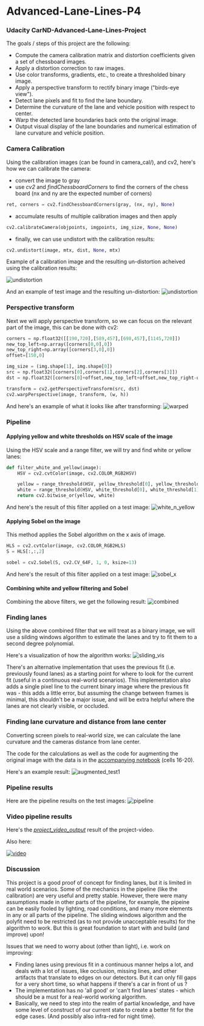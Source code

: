 # Advanced-Lane-Lines-P4
### Udacity CarND-Advanced-Lane-Lines-Project

The goals / steps of this project are the following:
* Compute the camera calibration matrix and distortion coefficients given a set of chessboard images.
* Apply a distortion correction to raw images.
* Use color transforms, gradients, etc., to create a thresholded binary image.
* Apply a perspective transform to rectify binary image ("birds-eye view").
* Detect lane pixels and fit to find the lane boundary.
* Determine the curvature of the lane and vehicle position with respect to center.
* Warp the detected lane boundaries back onto the original image.
* Output visual display of the lane boundaries and numerical estimation of lane curvature and vehicle position.

### Camera Calibration

Using the calibration images (can be found in camera_cal/), and cv2, here's how we can calibrate the camera:

* convert the image to gray
* use *cv2* and *findChessboardCorners* to find the corners of the chess board (nx and ny are the expected number of corners)
```python
ret, corners = cv2.findChessboardCorners(gray, (nx, ny), None)
```
* accumulate results of multiple calibration images and then apply
```python
cv2.calibrateCamera(objpoints, imgpoints, img_size, None, None)
```
* finally, we can use undistort with the calibration results:
```python
cv2.undistort(image, mtx, dist, None, mtx)
```

Example of a calibration image and the resulting un-distortion acheived using the calibration results: 

![undistortion](output_images/undistorted_cal.png)

And an example of test image and the resulting un-distortion:
![undistortion](output_images/undistorted_test1.png)


### Perspective transform

Next we will apply perspective transform, so we can focus on the relevant part of the image, this can be done with cv2:

```python
corners = np.float32([[190,720],[589,457],[698,457],[1145,720]])
new_top_left=np.array([corners[0,0],0])
new_top_right=np.array([corners[3,0],0])
offset=[150,0]

img_size = (img.shape[1], img.shape[0])
src = np.float32([corners[0],corners[1],corners[2],corners[3]])
dst = np.float32([corners[0]+offset,new_top_left+offset,new_top_right-offset ,corners[3]-offset])

transform = cv2.getPerspectiveTransform(src, dst)
cv2.warpPerspective(image, transform, (w, h))
```

And here's an example of what it looks like after transforming:
![warped](output_images/warped.png)

### Pipeline
#### Applying yellow and white thresholds on HSV scale of the image
Using the HSV scale and a range filter, we will try and find white or yellow lanes:

```python
def filter_white_and_yellow(image):
    HSV = cv2.cvtColor(image, cv2.COLOR_RGB2HSV)

    yellow = range_threshold(HSV, yellow_threshold[0], yellow_threshold[1])
    white = range_threshold(HSV, white_threshold[0], white_threshold[1])
    return cv2.bitwise_or(yellow, white)
```

And here's the result of this filter applied on a test image:
![white_n_yellow](output_images/white_n_yellow.png)

#### Applying Sobel on the image
This method applies the Sobel algorithm on the x axis of image. 


```python
HLS = cv2.cvtColor(image, cv2.COLOR_RGB2HLS)
S = HLS[:,:,2]

sobel = cv2.Sobel(S, cv2.CV_64F, 1, 0, ksize=13)
```

And here's the result of this filter applied on a test image:
![sobel_x](output_images/sobel_x.png)

#### Combining white and yellow filtering and Sobel 
Combining the above filters, we get the following result:
![combined](output_images/combined.png)

### Finding lanes
Using the above combined filter that we will treat as a binary image, we will use a silding windows algorithm to estimate the lanes and try to fit them to a second degree polynomial.

Here's a visualization of how the algorithm works:
![sliding_vis](output_images/sliding_vis.png)

There's an alternative implementation that uses the previous fit (i.e. previously found lanes) as a starting point for where to look for the current fit (useful in a continuous real-world scenarios). This implementation also adds a single pixel line to the current binary image where the previous fit was - this adds a little error, but assuming the change between frames is minimal, this shouldn't be a major issue, and will be extra helpful where the lanes are not clearly visible, or occluded.

### Finding lane curvature and distance from lane center
Converting screen pixels to real-world size, we can calculate the lane curvature and the cameras distance from lane center.

The code for the calculations as well as the code for augmenting the original image with the data is in the [accompanying notebook](Advanced-Lane-Lines.ipynb) (cells 16-20).

Here's an example result:
![augmented_test1](output_images/augmented_test1.png)


### Pipeline results
Here are the pipeline results on the test images:
![pipeline](output_images/pipeline.png)

### Video pipeline results
Here's the *[project_video_output](project_video_output.mp4)* result of the project-video.

Also here:

[![video](https://img.youtube.com/vi/7dSWT4EIF0E/0.jpg)](https://youtu.be/7dSWT4EIF0E)

### Discussion 
This project is a good proof of concept for finding lanes, but it is limited in real world scenarios. Some of the mechanics in the pipeline (like the calibration) are very useful and pretty stable. However, there were many assumptions made in other parts of the pipeline, for example, the pipeine can be easily fooled by lighting, road conditions, and many more elements in any or all parts of the pipeline. The sliding windows algorithm and the polyfit need to be restricted (as to not provide unacceptable results) for the algorithm to work. 
But this is great foundation to start with and build (and improve) upon!

Issues that we need to worry about (other than light), i.e. work on improving:
* Finding lanes using previous fit in a continuous manner helps a lot, and deals with a lot of issues, like occlusion, missing lines, and other artifacts that translate to edges on our detectors. But it can only fill gaps for a very short time, so what happens if there's a car in front of us ?
* The implementation has no 'all good' or 'can't find lanes' states - which should be a must for a real-world working algorithm.
* Basically, we need to step into the realm of partial knowledge, and have some level of construct of our current state to create a better fit for the edge cases. (And possibly also infra-red for night time).